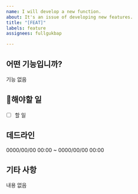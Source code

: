 ```yaml
---
name: I will develop a new function.
about: It's an issue of developing new features.
title: "[FEAT]"
labels: feature
assignees: fullgukbap

---
```


## 어떤 기능입니까?
기능 없음

## 해야할 일
- [ ] 할 일

## 데드라인
0000/00/00 00:00 ~ 0000/00/00 00:00

## 기타 사항
내용 없음
